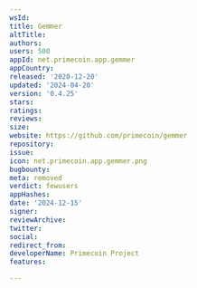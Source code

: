 ```yaml
---
wsId: 
title: Gemmer
altTitle: 
authors: 
users: 500
appId: net.primecoin.app.gemmer
appCountry: 
released: '2020-12-20'
updated: '2024-04-20'
version: '0.4.25'
stars: 
ratings: 
reviews: 
size: 
website: https://github.com/primecoin/gemmer
repository: 
issue: 
icon: net.primecoin.app.gemmer.png
bugbounty: 
meta: removed
verdict: fewusers
appHashes: 
date: '2024-12-15'
signer: 
reviewArchive: 
twitter: 
social: 
redirect_from: 
developerName: Primecoin Project
features: 

---
```


